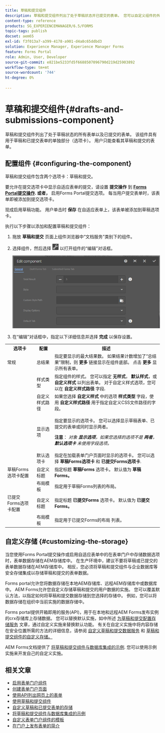 ```yaml
---
title: 草稿和提交组件
description: 草稿和提交组件列出了处于草稿状态并已提交的表单。 您可以自定义组件的外观和样式。
content-type: reference
products: SG_EXPERIENCEMANAGER/6.5/FORMS
topic-tags: publish
docset: aem65
exl-id: f3f013a7-a399-4178-a901-d4a8c65ddbd3
solution: Experience Manager, Experience Manager Forms
feature: Forms Portal
role: Admin, User, Developer
source-git-commit: e821be5233fd5f6688507096790d219d25903892
workflow-type: tm+mt
source-wordcount: '744'
ht-degree: 0%

---
```


# 草稿和提交组件{#drafts-and-submissions-component}

草稿和提交组件列出了处于草稿状态的所有表单以及已提交的表单。 该组件具有用于草稿和已提交表单的单独部分（选项卡）。 用户只能查看其草稿和提交的表单。

## 配置组件 {#configuring-the-component}

草稿和提交组件包含两个选项卡：草稿和提交。

要允许在提交选项卡中显示自适应表单的提交，请设置 **提交操作** 到 **[Forms Portal提交操作](../../forms/using/configuring-submit-actions.md). 或者，** 启用Forms Portal提交选项。 每当用户提交表单时，该表单即被添加到提交选项卡。

现成启用草稿功能。 用户单击时 **保存** 在自适应表单上，该表单被添加到草稿选项卡。

执行以下步骤以添加和配置草稿和提交组件：

1. 拖放 **草稿和提交** 页面上组件浏览器中“文档服务”类别下的组件。
1. 选择组件，然后选择 ![settings_icon](assets/settings_icon.png) 以打开组件的“编辑”对话框。

   ![草稿和提交组件](assets/drafts-submissions-edit.png)

1. 在“编辑”对话框中，指定以下详细信息并选择 **完成** 以保存设置。

<table>
 <tbody>
  <tr>
   <th>选项卡</th>
   <th>配置</th>
   <th>描述</th>
  </tr>
  <tr>
   <td>常规</td>
   <td>总结果</td>
   <td>指定要显示的最大结果数。 如果结果计数增加了“总结果”限制，则 <strong>更多 </strong>链接显示在组件底部。 点击 <strong>更多 </strong>显示所有表单。 </td>
  </tr>
  <tr>
   <td> </td>
   <td>样式类型</td>
   <td>指定组件的样式。 您可以指定 <strong>无样式</strong>， <strong>默认样式</strong>，或 <strong>自定义样式</strong> 以列出表单。 对于自定义样式选项，您可以在 <strong>自定义样式路径 </strong>字段<strong>.</strong></td>
  </tr>
  <tr>
   <td> </td>
   <td>自定义样式路径</td>
   <td>如果您选择 <strong>自定义样式</strong> 中的选项 <strong>样式类型</strong> 字段，使用 <strong>自定义样式路径</strong> 用于指定自定义CSS文件路径的字段。 </td>
  </tr>
  <tr>
   <td> </td>
   <td>显示选项</td>
   <td><p>指定要显示的选项卡。 您可以选择显示草稿表单、已提交的表单或同时显示两者。 </p> <p><strong>注意</strong>：<em> 对象 <strong>显示选项</strong>，如果您选择的选项不是 <strong>两者</strong>， <strong>默认选项卡</strong> 未使用字段选项。</em></p> </td>
  </tr>
  <tr>
   <td> </td>
   <td>默认选项卡</td>
   <td>指定在加载表单门户页面时显示的选项卡。 您可以选择 <strong>草稿Forms选项卡</strong> 和 <strong>已提交Forms选项卡</strong>.</td>
  </tr>
  <tr>
   <td>草稿Forms选项卡配置</td>
   <td>自定义标题</td>
   <td>指定标题 <strong>草稿Forms</strong> 选项卡。 默认值为 <strong>草稿Forms。</strong></td>
  </tr>
  <tr>
   <td> </td>
   <td>布局模板</td>
   <td>指定用于草稿Forms列表的布局。</td>
  </tr>
  <tr>
   <td>已提交Forms选项卡配置</td>
   <td>自定义标题 </td>
   <td>指定标题 <strong>已提交Forms </strong>选项卡。 默认值为 <strong>已提交Forms。</strong></td>
  </tr>
  <tr>
   <td> </td>
   <td>布局模板</td>
   <td>指定用于已提交Forms的布局<strong> </strong>列表。 </td>
  </tr>
 </tbody>
</table>

## 自定义存储 {#customizing-the-storage}

当您使用Forms Portal提交操作或启用自适应表单中的在表单门户中存储数据选项时，表单数据存储在AEM存储库中。 在生产环境中，建议不要将草稿或已提交的表单数据存储在AEM存储库中。 相反，您必须将草稿和提交组件与企业数据库等安全存储集成以存储草稿和提交的表单数据。

Forms portal允许您将数据存储在本地AEM存储库、远程AEM存储库中或数据库中。 AEM Forms允许您自定义存储草稿和提交的用户数据的实施。 您可以覆盖默认方法，以指定如何将草稿和提交数据存储到您选择的存储中。 例如，您可以将数据存储在组织中当前实施的数据存储中。

Forms portal提供开箱即用的服务(API)，用于在本地和远程AEM Forms发布实例的crx存储库上存储数据。 您可以替换默认实施，如中所述 [为草稿和提交配置存储服务](/help/forms/using/configuring-draft-submission-storage.md) 文章，通过自定义实施来替换默认功能。 有关在自定义实施中将内容存储在安全位置所需的方法的详细信息，请参阅 [自定义草稿和提交数据服务](/help/forms/using/custom-draft-submission-data-services.md) 和 [草稿和提交组件的自定义存储。](/help/forms/using/adding-custom-storage-provider-forms.md)

AEM Forms文档提供了 [将草稿和提交组件与数据库集成的示例](integrate-draft-submission-database.md). 您可以使用示例实施来开发自己的自定义实施。

## 相关文章

* [启用表单门户组件](/help/forms/using/enabling-forms-portal-components.md)
* [创建表单门户页面](/help/forms/using/creating-form-portal-page.md)
* [使用API列出网页上的表单](/help/forms/using/listing-forms-webpage-using-apis.md)
* [使用草稿和提交组件](/help/forms/using/draft-submission-component.md)
* [自定义草稿和已提交表单的存储](/help/forms/using/draft-submission-component.md)
* [将草稿和提交组件与数据库集成的示例](/help/forms/using/integrate-draft-submission-database.md)
* [自定义表单门户组件的模板](/help/forms/using/customizing-templates-forms-portal-components.md)
* [在门户上发布表单的简介](/help/forms/using/introduction-publishing-forms.md)
